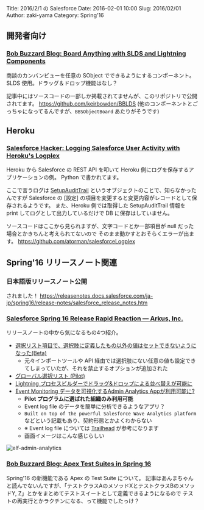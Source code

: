 Title: 2016/2/1 の Salesforce
Date: 2016-02-01 10:00
Slug: 2016/02/01
Author: zaki-yama
Category: Spring'16


## 開発者向け




### [Bob Buzzard Blog: Board Anything with SLDS and Lightning Components](http://bobbuzzard.blogspot.jp/2016/01/board-anything-with-slds-and-lightning.html)

商談のカンバンビューを任意の SObject でできるようにするコンポーネント。
SLDS 使用。ドラッグ＆ドロップ機能はなし？

記事中にはソースコードの一部しか掲載されてませんが、このリポジトリで公開されてます。
https://github.com/keirbowden/BBLDS
(他のコンポーネントとごっちゃになってるんですが、`BBSObjectBoard` あたりがそうです)

## Heroku

### [Salesforce Hacker: Logging Salesforce User Activity with Heroku's Logplex](http://www.salesforcehacker.com/2016/01/logging-salesforce-user-activity-with.html)

Heroku から Salesforce の REST API を叩いて Heroku 側にログを保存するアプリケーションの例。
Python で書かれてます。

ここで言うログは [SetupAuditTrail](https://developer.salesforce.com/docs/atlas.en-us.api.meta/api/sforce_api_objects_setupaudittrail.htm) というオブジェクトのことで、知らなかったんですが Salesforce の [設定] の項目を変更すると変更内容がレコードとして保存されるようです。
また、Heroku 側では取得した SetupAuditTrail 情報を print してログとして出力しているだけで DB に保存はしていません。

ソースコードはここから見られますが、文字コードとか一部項目が null だった場合とかきちんと考えられてないので
そのまま動かすとおそらくエラーが出ます。
https://github.com/atorman/salesforceLogplex



## Spring'16 リリースノート関連

### 日本語版リリースノート公開

されました！
https://releasenotes.docs.salesforce.com/ja-jp/spring16/release-notes/salesforce_release_notes.htm

### [Salesforce Spring 16 Release Rapid Reaction — Arkus, Inc.](http://www.arkusinc.com/archive/2016/salesforce-spring-16-release-rapid-reaction)

リリースノートの中から気になるもの4つ紹介。

- [選択リスト項目で、選択肢に定義したもの以外の値はセットできないようになった(Beta)](http://docs.releasenotes.salesforce.com/en-us/spring16/release-notes/rn_forcecom_general_restricted_picklists_beta.htm)
    - 元々インポートツールや API 経由では選択肢にない任意の値も設定できてしまっていたが、それを禁止するオプションが追加された
- [グローバル選択リスト (Pilot)](http://docs.releasenotes.salesforce.com/en-us/spring16/release-notes/rn_forcecom_general_global_picklists_open_pilot.htm)
- [Lightning プロセスビルダーでドラッグ&ドロップによる並べ替えが可能に](http://docs.releasenotes.salesforce.com/en-us/spring16/release-notes/rn_forcecom_process_reorder_criteria.htm)
- [Event Monitoring データを可視化するAdmin Analytics Appが利用可能に?](http://docs.releasenotes.salesforce.com/en-us/spring16/release-notes/rn_forcecom_monitoring_wave.htm)
    - **Pilot プログラムに選ばれた組織のみ利用可能**
    - Event log file のデータを簡単に分析できるようなアプリ？
    - `Built on top of the powerful Salesforce Wave Analytics platform` などという記載もあり、契約形態とかよくわからない
    - ※ Event log file については [Trailhead](https://developer.salesforce.com/trailhead/ja/module/event_monitoring) が参考になります
    - 画面イメージはこんな感じらしい

![elf-admin-analytics]({filename}/images/2016-02-01/elf-admin-analytics.png)

### [Bob Buzzard Blog: Apex Test Suites in Spring 16](http://bobbuzzard.blogspot.co.uk/2016/01/test-suites-in-spring-16.html)

Spring'16 の新機能である Apex の Test Suite について。
記事はあんまちゃんと読んでないんですが、「テストクラスAのメソッドXとテストクラスBのメソッドY, Z」とかをまとめてテストスイートとして定義できるようになるので
テストの再実行とかラクチンになる、って機能でしたっけ？




